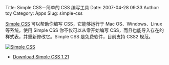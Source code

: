 Title: Simple CSS－简单的 CSS 编写工具
Date: 2007-04-28 09:33
Author: toy
Category: Apps
Slug: simple-css

[Simple CSS](http://www.hostm.com/css/) 可以帮助你编写 CSS，它能够运行于
Mac OS、Windows、Linux 等系统。使用 Simple CSS 你不仅可以从零开始编写
CSS，而且也能导入存在的样式表，并重新修改它。Simple CSS
是免费软件，目前支持 CSS2 规范。

[![Simple
CSS](http://i.linuxtoy.org/i/2007/04/simple-css_s.png)](http://i.linuxtoy.org/i/2007/04/simple-css.png)

- [Download Simple CSS 1.21](http://www.hostm.com/simplecss-download.m)
